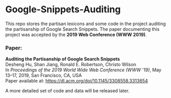 # Google-Snippets-Auditing
This repo stores the partisan lexicons and some code in the project auditing the partisanship of Google Search Snippets. The paper documenting this project was  accepted by the **2019 Web Conference (WWW 2019)**. 
### Paper:
**Auditing the Partisanship of Google Search Snippets**  
Desheng Hu, Shan Jiang, Ronald E. Robertson, Christo Wilson  
In *Proceedings of the 2019 World Wide Web Conference (WWW ’19)*, May 13–17, 2019, San Francisco, CA, USA  
Paper available at: https://dl.acm.org/doi/10.1145/3308558.3313654

A more detailed set of code and data will be released later.
